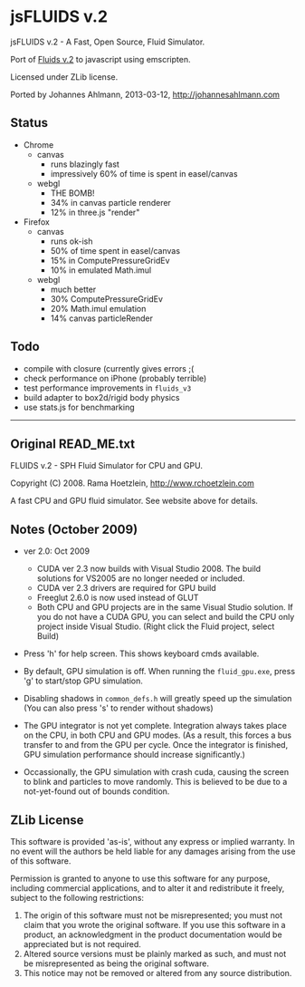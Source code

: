# jsFLUIDS v.2

jsFLUIDS v.2 - A Fast, Open Source, Fluid Simulator.

Port of [Fluids v.2](http://www.rchoetzlein.com/eng/graphics/fluids.htm) to javascript using emscripten.

Licensed under ZLib license.

Ported by Johannes Ahlmann, 2013-03-12, http://johannesahlmann.com

## Status
* Chrome
    * canvas
        * runs blazingly fast
        * impressively 60% of time is spent in easel/canvas
    * webgl
        * THE BOMB! 
        * 34% in canvas particle renderer
        * 12% in three.js "render"
* Firefox
    * canvas
        * runs ok-ish
        * 50% of time spent in easel/canvas
        * 15% in ComputePressureGridEv
        * 10% in emulated Math.imul
    * webgl
        * much better
        * 30% ComputePressureGridEv
        * 20% Math.imul emulation
        * 14% canvas particleRender

## Todo
* compile with closure (currently gives errors ;(
* check performance on iPhone (probably terrible)
* test performance improvements in `fluids_v3`
* build adapter to box2d/rigid body physics
* use stats.js for benchmarking

<hr/>

## Original READ_ME.txt

FLUIDS v.2 - SPH Fluid Simulator for CPU and GPU.

Copyright (C) 2008. Rama Hoetzlein, http://www.rchoetzlein.com

A fast CPU and GPU fluid simulator. See website above for details.

## Notes (October 2009)

* ver 2.0: Oct 2009
    * CUDA ver 2.3 now builds with Visual Studio 2008. 
      The build solutions for VS2005 are no longer needed or included.
    * CUDA ver 2.3 drivers are required for GPU build
    * Freeglut 2.6.0 is now used instead of GLUT 
    * Both CPU and GPU projects are in the same Visual Studio solution.
      If you do not have a CUDA GPU, you can select and build the CPU only project inside Visual Studio.
       (Right click the Fluid project, select Build)

* Press 'h' for help screen. This shows keyboard cmds available.

* By default, GPU simulation is off.
  When running the `fluid_gpu.exe`, press 'g' to start/stop GPU simulation.

* Disabling shadows in `common_defs.h` will greatly speed up the simulation
  (You can also press 's' to render without shadows)

* The GPU integrator is not yet complete. Integration always takes place on the CPU, in both CPU and GPU modes. (As a result, this forces a bus transfer to and from the GPU per cycle. Once the integrator is finished, GPU simulation performance should increase significantly.)

* Occassionally, the GPU simulation with crash cuda, causing the screen to blink and particles to move randomly. This is believed to be due to a not-yet-found out of bounds condition.


## ZLib License

This software is provided 'as-is', without any express or implied  warranty.  In no event will the authors be held liable for any damages arising from the use of this software.

Permission is granted to anyone to use this software for any purpose, including commercial applications, and to alter it and redistribute it freely, subject to the following restrictions:

1. The origin of this software must not be misrepresented; you must not claim that you wrote the original software. If you use this software in a product, an acknowledgment in the product documentation would be appreciated but is not required.
2. Altered source versions must be plainly marked as such, and must not be misrepresented as being the original software.
3. This notice may not be removed or altered from any source distribution.
